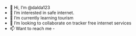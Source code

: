 - 👋 Hi, I’m @dalda123
- 👀 I’m interested in safe internet.
- 🌱 I’m currently learning tourism
- 💞️ I’m looking to collaborate on tracker free internet services
- 📫 Want to reach me - 

<!---
dalda123/dalda123 is a ✨ special ✨ repository because its `README.md` (this file) appears on your GitHub profile.
You can click the Preview link to take a look at your changes.
--->

